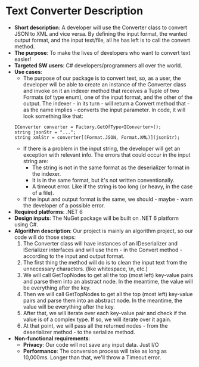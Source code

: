 # Text Converter Description
- __Short description__: A developer will use the Converter class to convert JSON to XML and vice versa. By defining the input format, the wanted output format, and the input text/file, all he has left is to call the convert method.
- __The purpose__: To make the lives of developers who want to convert text easier!
- __Targeted SW users__: C# developers/programmers all over the world.
- __Use cases__:
    - The purpose of our package is to convert text, so, as a user, the developer will be able to create an instance of the Converter class and invoke on it an indexer method that receives a Tuple of two Formats (of type enum), one of the input format, and the other of the output. The indexer - in its turn - will return a Convert method that - as the name implies - converts the input parameter. In code, it will look something like that:
    ```
    IConverter converter = Factory.GetOfType<IConverter>();
    string jsonStr = "...";
    string xmlStr = converter[(Format.JSON, Format.XML)](jsonStr);
    ```
    - If there is a problem in the input string, the developer will get an exception with relevant info. The errors that could occur in the input string are:
        * The string is not in the same format as the deserializer format in the indexer.
        * It is in the same format, but it's not written conventionally.
        * A timeout error. Like if the string is too long (or heavy, in the case of a file).
    - If the input and output format is the same, we should - maybe - warn the developer of a possible error.
- __Required platforms__: .NET 6
- __Design inputs__: The NuGet package will be built on .NET 6 platform using C#.
- __Algorithm description__: Our project is mainly an algorithm project, so our code will do those steps:
    1. The Converter class will have instances of an IDeserializer and ISerializer interfaces and will use them - in the Convert method - according to the input and output format.
    2. The first thing the method will do is to clean the input text from the unnecessary characters. (like whitespace, \n, etc.)
    3. We will call GetTopNodes to get all the top (most left) key-value pairs and parse them into an abstract node. In the meantime, the value will be everything after the key.
    4. Then we will call GetTopNodes to get all the top (most left) key-value pairs and parse them into an abstract node. In the meantime, the value will be everything after the key.
    5. After that, we will iterate over each key-value pair and check if the value is of a complex type. If so, we will iterate over it again.
    6. At that point, we will pass all the returned nodes - from the deserializer method - to the serialize method.
- __Non-functional requirements__:
    - __Privacy__: Our code will not save any input data.  Just I/O
    - __Performance__: The conversion process will take as long as 10,000ms. Longer than that, we'll throw a Timeout error.
